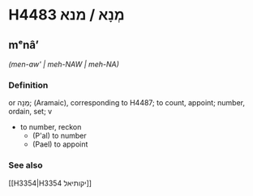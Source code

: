 # H4483 מְנָא / מנא

## mᵉnâʼ

_(men-aw' | meh-NAW | meh-NA)_

### Definition

or מְנָה; (Aramaic), corresponding to H4487; to count, appoint; number, ordain, set; v

- to number, reckon
  - (P'al) to number
  - (Pael) to appoint

### See also

[[H3354|H3354 יקותיאל]]
